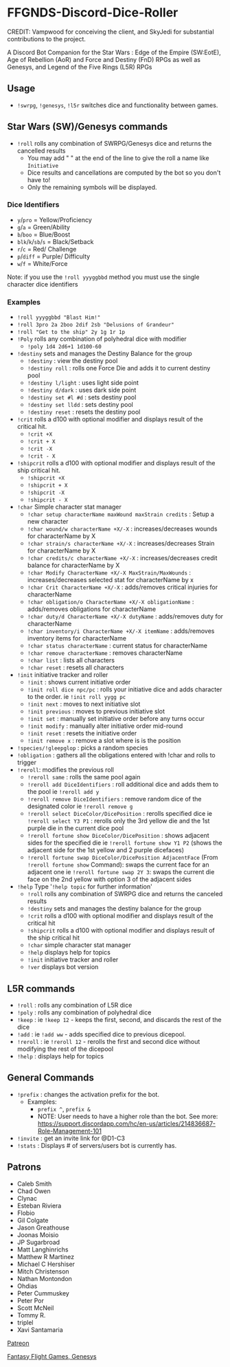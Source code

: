 # FFGNDS-Discord-Dice-Roller
CREDIT: Vampwood for conceiving the client, and SkyJedi for substantial contributions to the project.

A Discord Bot Companion for the Star Wars : Edge of the Empire (SW:EotE), Age of Rebellion (AoR) and Force and Destiny (FnD) RPGs as well as Genesys, and Legend of the Five Rings (L5R) RPGs

## Usage

- `!swrpg`, `!genesys`, `!l5r`  switches dice and functionality between games.

## Star Wars (SW)/Genesys commands

- `!roll` rolls any combination of SWRPG/Genesys dice and returns the cancelled results
  - You may add " " at the end of the line to give the roll a name like `Initiative`
  - Dice results and cancellations are computed by the bot so you don't have to!  
  - Only the remaining symbols will be displayed.

### Dice Identifiers

- `y`/`pro` = Yellow/Proficiency
- `g`/`a` = Green/Ability
- `b`/`boo` = Blue/Boost
- `blk`/`k`/`sb`/`s` = Black/Setback
- `r`/`c` = Red/ Challenge
- `p`/`diff` = Purple/ Difficulty
- `w`/`f` = White/Force

Note: if you use the `!roll yyyggbbd` method you must use the single character dice identifiers

### Examples

- `!roll yyyggbbd "Blast Him!"`
- `!roll 3pro 2a 2boo 2dif 2sb "Delusions of Grandeur"`
- `!roll "Get to the ship" 2y 1g 1r 1p`
- `!Poly` rolls any combination of polyhedral dice with modifier
  - `!poly 1d4 2d6+1 1d100-60`
- `!destiny`  sets and manages the Destiny Balance for the group
  - `!destiny` : view the destiny pool
  - `!destiny roll` : rolls one Force Die and adds it to current destiny pool
  - `!destiny l/light` : uses light side point
  - `!destiny d/dark` : uses dark side point
  - `!destiny set #l #d` : sets destiny pool
  - `!destiny set lldd` : sets destiny pool
  - `!destiny reset` : resets the destiny pool
- `!crit` rolls a d100 with optional modifier and displays result of the critical hit.
  - `!crit +X`
  - `!crit + X`
  - `!crit -X`
  - `!crit - X`
- `!shipcrit` rolls a d100 with optional modifier and displays result of the ship critical hit.
  - `!shipcrit +X`
  - `!shipcrit + X`
  - `!shipcrit -X`
  - `!shipcrit - X`
- `!char` Simple character stat manager
  - `!char setup characterName maxWound maxStrain credits` : Setup a new character
  - `!char wound/w characterName +X/-X` : increases/decreases wounds for characterName by X
  - `!char strain/s characterName +X/-X` : increases/decreases Strain for characterName by X
  - `!char credits/c characterName +X/-X` : increases/decreases credit balance for characterName by X
  - `!char Modify CharacterName +X/-X MaxStrain/MaxWounds` : increases/decreases selected stat for characterName by x
  - `!char Crit CharacterName +X/-X` : adds/removes critical injuries for characterName
  - `!char obligation/o CharacterName +X/-X obligationName` : adds/removes obligations for characterName
  - `!char duty/d CharacterName +X/-X dutyName` : adds/removes duty for characterName
  - `!char inventory/i CharacterName +X/-X itemName` : adds/removes inventory items for characterName
  - `!char status characterName` : current status for characterName   
  - `!char remove characterName` : removes characterName
  - `!char list` : lists all characters
  - `!char reset` : resets all characters
- `!init` initiative tracker and roller
  - `!init` : shows current initiative order
  - `!init roll dice npc/pc` : rolls your initiative dice and adds character to the order. ie `!init roll yygg pc`
  - `!init next` : moves to next initiative slot
  - `!init previous` : moves to previous initiative slot
  - `!init set` : manually set initiative order before any turns occur
  - `!init modify` : manually alter initiative order mid-round
  - `!init reset` : resets the initiative order
  - `!init remove x` : remove a slot where is is the position
- `!species/!gleepglop` : picks a random species
- `!obligation` : gathers all the obligations entered with !char and rolls to trigger
- `!reroll`: modifies the previous roll
  - `!reroll same` : rolls the same pool again
  - `!reroll add DiceIdentifiers` : roll additional dice and adds them to the pool
    ie `!reroll add y`
  - `!reroll remove DiceIdentifiers` : remove random dice of the designated color
    ie `!reroll remove g`
  - `!reroll select DiceColor/DicePosition` : rerolls specified dice
    ie `!reroll select Y3 P1` : rerolls only the 3rd yellow die and the 1st purple die in the current dice pool
  - `!reroll fortune show DiceColor/DicePosition` : shows adjacent sides for the specified die
      ie `!reroll fortune show Y1 P2`  (shows the adjacent side for the 1st yellow and 2 purple dicefaces)
  -  `!reroll fortune swap DiceColor/DicePosition AdjacentFace` (From `!reroll fortune show` Command): swaps the current face for an adjacent one
      ie `!reroll fortune swap 2Y 3`: swaps the current die face on the 2nd yellow with option 3 of the adjacent sides
- `!help`          Type '`!help topic` for further information'
  - `!roll`        rolls any combination of SWRPG dice and returns the canceled results
  - `!destiny`     sets and manages the destiny balance for the group
  - `!crit`        rolls a d100 with optional modifier and displays result of the critical hit
  - `!shipcrit`    rolls a d100 with optional modifier and displays result of the ship critical hit
  - `!char`        simple character stat manager
  - `!help`        displays help for topics
  - `!init`        initiative tracker and roller
  - `!ver`         displays bot version

## L5R commands

- `!roll` : rolls any combination of L5R dice
- `!poly` : rolls any combination of polyhedral dice
- `!keep` : ie `!keep 12` - keeps the first, second, and discards the rest of the dice
- `!add` : ie `!add ww` - adds specified dice to previous dicepool.
- `!reroll` : ie `!reroll 12` - rerolls the first and second dice without modifying the rest of the dicepool
- `!help` : displays help for topics  

## General Commands
  
- `!prefix` : changes the activation prefix for the bot.
  - Examples:
    - `prefix ^`, `prefix &`
    - NOTE: User needs to have a higher role than the bot. See more: https://support.discordapp.com/hc/en-us/articles/214836687-Role-Management-101
- `!invite` : get an invite link for @D1-C3
- `!stats` : Displays # of servers/users bot is currently has.

## Patrons
- Caleb Smith
- Chad Owen
- Clynac
- Esteban Riviera
- Flobio
- Gil Colgate
- Jason Greathouse
- Joonas Moisio
- JP Sugarbroad
- Matt Langhinrichs
- Matthew R Martinez
- Michael C Hershiser
- Mitch Christenson
- Nathan Montondon
- Ohdias
- Peter Cummuskey
- Peter Por
- Scott McNeil
- Tommy R.
- triplel
- Xavi Santamaria

[Patreon](https://www.patreon.com/SkyJedi)

[Fantasy Flight Games, Genesys](https://www.fantasyflightgames.com/en/products/genesys)

